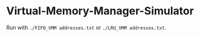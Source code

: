 # Virtual-Memory-Manager-Simulator

Run with `./FIFO_VMM addresses.txt` or `./LRU_VMM addresses.txt`.
